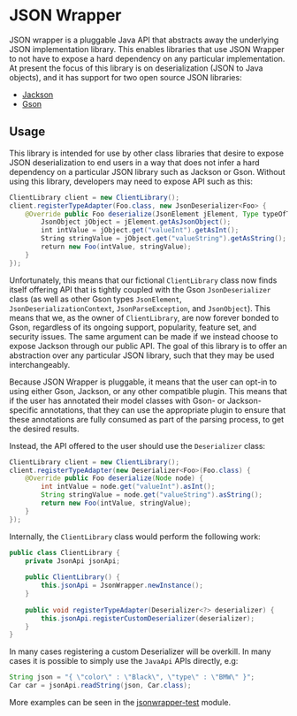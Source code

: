 # JSON Wrapper

JSON wrapper is a pluggable Java API that abstracts away the underlying JSON implementation library. This enables 
libraries that use JSON Wrapper to not have to expose a hard dependency on any particular implementation. At present
the focus of this library is on deserialization (JSON to Java objects), and it has support for two open source JSON
libraries:

* [Jackson](https://github.com/FasterXML/jackson)
* [Gson](https://github.com/google/gson)

## Usage

This library is intended for use by other class libraries that desire to expose JSON deserialization to end users in a 
way that does not infer a hard dependency on a particular JSON library such as Jackson or Gson. Without using this 
library, developers may need to expose API such as this:

```java
ClientLibrary client = new ClientLibrary();
client.registerTypeAdapter(Foo.class, new JsonDeserializer<Foo> {
    @Override public Foo deserialize(JsonElement jElement, Type typeOfT, JsonDeserializationContext context) throws JsonParseException {
        JsonObject jObject = jElement.getAsJsonObject();
        int intValue = jObject.get("valueInt").getAsInt();
        String stringValue = jObject.get("valueString").getAsString();
        return new Foo(intValue, stringValue);
    }
});
```

Unfortunately, this means that our fictional `ClientLibrary` class now finds itself offering API that is tightly coupled
with the Gson `JsonDeserializer` class (as well as other Gson types `JsonElement`, `JsonDeserializationContext`,
`JsonParseException`, and `JsonObject`). This means that we, as the owner of `ClientLibrary`, are now forever bonded to 
Gson, regardless of its ongoing support, popularity, feature set, and security issues. The same argument can be made if 
we instead choose to expose Jackson through our public API. The goal of this library is to offer an abstraction over any
particular JSON library, such that they may be used interchangeably.

Because JSON Wrapper is pluggable, it means that the user can opt-in to using either Gson, Jackson, or any other
compatible plugin. This means that if the user has annotated their model classes with Gson- or Jackson-specific 
annotations, that they can use the appropriate plugin to ensure that these annotations are fully consumed as part of the 
parsing process, to get the desired results.

Instead, the API offered to the user should use the `Deserializer` class:

```java
ClientLibrary client = new ClientLibrary();
client.registerTypeAdapter(new Deserializer<Foo>(Foo.class) {
    @Override public Foo deserialize(Node node) {
        int intValue = node.get("valueInt").asInt();
        String stringValue = node.get("valueString").asString();
        return new Foo(intValue, stringValue);
    }
});
```

Internally, the `ClientLibrary` class would perform the following work:

```java
public class ClientLibrary {
    private JsonApi jsonApi;
    
    public ClientLibrary() {
        this.jsonApi = JsonWrapper.newInstance();
    }
    
    public void registerTypeAdapter(Deserializer<?> deserializer) {
        this.jsonApi.registerCustomDeserializer(deserializer);
    }
}
```

In many cases registering a custom Deserializer will be overkill. In many cases it is possible to simply use the `JavaApi`
APIs directly, e.g:

```java
String json = "{ \"color\" : \"Black\", \"type\" : \"BMW\" }";
Car car = jsonApi.readString(json, Car.class);
```

More examples can be seen in the [jsonwrapper-test](https://github.com/JonathanGiles/jsonwrapper/tree/master/jsonwrapper-test) module.